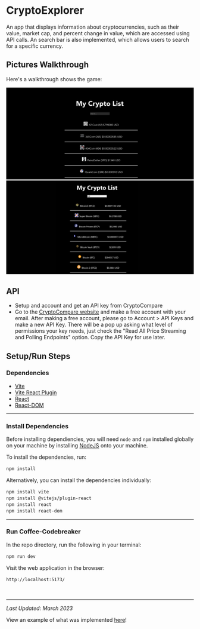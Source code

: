 # CryptoExplorer
An app that displays information about cryptocurrencies, such as their value, market cap, and percent change in value, which are accessed using API calls. An search bar is also implemented, which allows users to search for a specific currency.


## Pictures Walkthrough

Here's a walkthrough shows the game:

<img src="example1.png" />


<img src="example2.png" />
<!-- Replace this with whatever GIF tool you used! -->



## API
-   Setup and account and get an API key from CryptoCompare
-   Go to the [CryptoCompare website](https://www.cryptocompare.com/) and make a free account with your email. After making a free account, please go to Account > API Keys and make a new API Key. There will be a pop up asking what level of permissions your key needs, just check the "Read All Price Streaming and Polling Endpoints" option. Copy the API Key for use later.
## Setup/Run Steps

### Dependencies

* [Vite](https://www.npmjs.com/package/vite)
* [Vite React Plugin](https://www.npmjs.com/package/@vitejs/plugin-react)
* [React](https://www.npmjs.com/package/react)
* [React-DOM](https://www.npmjs.com/package/react-dom)

---

### Install Dependencies

Before installing dependiencies, you will need `node` and `npm` installed globally on your machine by installing  [NodeJS](https://nodejs.org/en/download/) onto your machine.

To install the dependencies, run:

```sh
npm install
```

Alternatively, you can install the dependencies individually:

```sh
npm install vite
npm install @vitejs/plugin-react
npm install react
npm install react-dom
```

---

### Run Coffee-Codebreaker

In the repo directory, run the following in your terminal:

```sh
npm run dev

```

Visit the web application in the browser:

```html
http://localhost:5173/
```

<br/>

---
<!--

### Deploy Community Board

To deploy this application on Netlify, run the following in your terminal:
```sh
npm install
npm run build
```

Upload the generated `dist` file to Netflify at:
```html
https://app.netlify.com/drop
```
-->
*Last Updated: March 2023*

View an example of what was implemented [here](https://steady-cannoli-5d4e1b.netlify.app/)!


